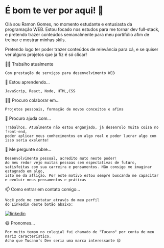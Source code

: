 
# É bom te ver por aqui! 👋

Olá sou Ramon Gomes, no momento estudante e entusiasta da programação WEB. Estou focado nos estudos para me tornar dev full-stack, e pretendo trazer conteúdos semanalmente para meu portifólio afim de treinar e mostrar minhas skils.

Pretendo logo ter poder trazer conteúdos de relevância para cá, e se quiser ver alguns projetos que ja fiz é só clicar! 




👩‍💻 Trabalho atualmente

    Com prestação de serviços para desenvolvimento WEB

🧠 Estou aprendendo...

    JavaScrip, React, Node, HTML,CSS

👯‍♀️ Procuro colaborar em...

    Projetos pessoais, formação de novos conceitos e afins

🤔 Procuro ajuda com...

    Trabalhos. Atualmente não estou enganjado, já desenrolo muita coisa no front-end, 
    poder aplicar meus conhecimentos em algo real e poder lucrar algo com isso seria exelente!

💬 Me pergunte sobre...

    Desenvolvimento pessoal, acredito muto neste poder! 
    Ao meu redor vejo muitas pessoas sem espectativas de futuro, 
    satisfeitas com sua carreira e pensamentos. Não consigo me imaginar estagnado em algo, 
    isto me da aflição. Por este motivo estou sempre buscando me capacitar e evoluir meus pensamentos e práticas

📫 Como entrar em contato comigo...

    Voçê pode me contatar através do meu perfil 
    do Linkedin deste botão abaixo:
    
[![linkedin](https://img.shields.io/badge/linkedin-0A66C2?style=for-the-badge&logo=linkedin&logoColor=white)](www.linkedin.com/in/ramonGomesDev)

😄 Pronomes...

    Por muito tempo no colegial fui chamado de "Tucano" por conta de meu nariz característico. 
    Acho que Tucano's Dev seria uma marca interessante 😄




